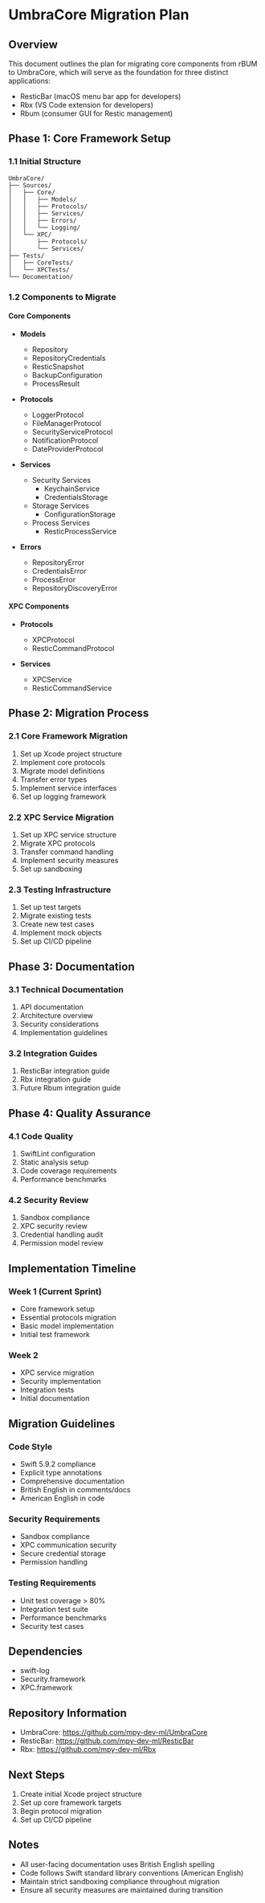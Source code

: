 # UmbraCore Migration Plan

## Overview
This document outlines the plan for migrating core components from rBUM to UmbraCore, which will serve as the foundation for three distinct applications:
- ResticBar (macOS menu bar app for developers)
- Rbx (VS Code extension for developers)
- Rbum (consumer GUI for Restic management)

## Phase 1: Core Framework Setup
### 1.1 Initial Structure
```
UmbraCore/
├── Sources/
│   ├── Core/
│   │   ├── Models/
│   │   ├── Protocols/
│   │   ├── Services/
│   │   ├── Errors/
│   │   └── Logging/
│   └── XPC/
│       ├── Protocols/
│       └── Services/
├── Tests/
│   ├── CoreTests/
│   └── XPCTests/
└── Documentation/
```

### 1.2 Components to Migrate
#### Core Components
- **Models**
  - Repository
  - RepositoryCredentials
  - ResticSnapshot
  - BackupConfiguration
  - ProcessResult

- **Protocols**
  - LoggerProtocol
  - FileManagerProtocol
  - SecurityServiceProtocol
  - NotificationProtocol
  - DateProviderProtocol

- **Services**
  - Security Services
    * KeychainService
    * CredentialsStorage
  - Storage Services
    * ConfigurationStorage
  - Process Services
    * ResticProcessService

- **Errors**
  - RepositoryError
  - CredentialsError
  - ProcessError
  - RepositoryDiscoveryError

#### XPC Components
- **Protocols**
  - XPCProtocol
  - ResticCommandProtocol

- **Services**
  - XPCService
  - ResticCommandService

## Phase 2: Migration Process
### 2.1 Core Framework Migration
1. Set up Xcode project structure
2. Implement core protocols
3. Migrate model definitions
4. Transfer error types
5. Implement service interfaces
6. Set up logging framework

### 2.2 XPC Service Migration
1. Set up XPC service structure
2. Migrate XPC protocols
3. Transfer command handling
4. Implement security measures
5. Set up sandboxing

### 2.3 Testing Infrastructure
1. Set up test targets
2. Migrate existing tests
3. Create new test cases
4. Implement mock objects
5. Set up CI/CD pipeline

## Phase 3: Documentation
### 3.1 Technical Documentation
1. API documentation
2. Architecture overview
3. Security considerations
4. Implementation guidelines

### 3.2 Integration Guides
1. ResticBar integration guide
2. Rbx integration guide
3. Future Rbum integration guide

## Phase 4: Quality Assurance
### 4.1 Code Quality
1. SwiftLint configuration
2. Static analysis setup
3. Code coverage requirements
4. Performance benchmarks

### 4.2 Security Review
1. Sandbox compliance
2. XPC security review
3. Credential handling audit
4. Permission model review

## Implementation Timeline

### Week 1 (Current Sprint)
- Core framework setup
- Essential protocols migration
- Basic model implementation
- Initial test framework

### Week 2
- XPC service migration
- Security implementation
- Integration tests
- Initial documentation

## Migration Guidelines

### Code Style
- Swift 5.9.2 compliance
- Explicit type annotations
- Comprehensive documentation
- British English in comments/docs
- American English in code

### Security Requirements
- Sandbox compliance
- XPC communication security
- Secure credential storage
- Permission handling

### Testing Requirements
- Unit test coverage > 80%
- Integration test suite
- Performance benchmarks
- Security test cases

## Dependencies
- swift-log
- Security.framework
- XPC.framework

## Repository Information
- UmbraCore: https://github.com/mpy-dev-ml/UmbraCore
- ResticBar: https://github.com/mpy-dev-ml/ResticBar
- Rbx: https://github.com/mpy-dev-ml/Rbx

## Next Steps

1. Create initial Xcode project structure
2. Set up core framework targets
3. Begin protocol migration
4. Set up CI/CD pipeline

## Notes
- All user-facing documentation uses British English spelling
- Code follows Swift standard library conventions (American English)
- Maintain strict sandboxing compliance throughout migration
- Ensure all security measures are maintained during transition
